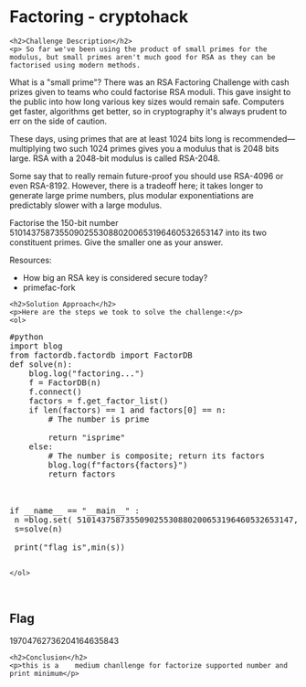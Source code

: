<title>Factoring - cryptohack</title>

<!DOCTYPE html>
<html>

<body>
    <h1>Factoring - cryptohack</h1>

    <h2>Challenge Description</h2>
    <p> So far we've been using the product of small primes for the modulus, but small primes aren't much good for RSA as they can be factorised using modern methods.

What is a "small prime"? There was an RSA Factoring Challenge with cash prizes given to teams who could factorise RSA moduli. This gave insight to the public into how long various key sizes would remain safe. Computers get faster, algorithms get better, so in cryptography it's always prudent to err on the side of caution.

These days, using primes that are at least 1024 bits long is recommended—multiplying two such 1024 primes gives you a modulus that is 2048 bits large. RSA with a 2048-bit modulus is called RSA-2048.

Some say that to really remain future-proof you should use RSA-4096 or even RSA-8192. However, there is a tradeoff here; it takes longer to generate large prime numbers, plus modular exponentiations are predictably slower with a large modulus.

Factorise the 150-bit number 510143758735509025530880200653196460532653147 into its two constituent primes. Give the smaller one as your answer.

Resources:
  - How big an RSA key is considered secure today?
  - primefac-fork
 </p>
 
    <h2>Solution Approach</h2>
    <p>Here are the steps we took to solve the challenge:</p>
    <ol>
<pre>
#python
import blog
from factordb.factordb import FactorDB
def solve(n):
    blog.log("factoring...")
    f = FactorDB(n)
    f.connect()
    factors = f.get_factor_list()
    if len(factors) == 1 and factors[0] == n:
        # The number is prime
     
        return "isprime"
    else:
        # The number is composite; return its factors
        blog.log(f"factors{factors}")          
        return factors



if __name__ == "__main__" :
 n =blog.set( 510143758735509025530880200653196460532653147,1)
 s=solve(n)  

 print("flag is",min(s))
 
</pre>
    </ol>
<br>
    <h2>Flag</h2>
    <p class="flag">19704762736204164635843
</p>

    <h2>Conclusion</h2>
    <p>this is a    medium chanllenge for factorize supported number and print minimum</p>
</body>
</html>

